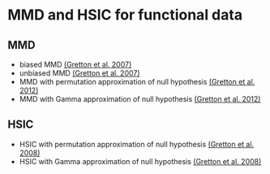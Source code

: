 # MMD and HSIC for functional data

## MMD
- biased MMD [(Gretton et al. 2007)](http://www.gatsby.ucl.ac.uk/~gretton/papers/GreBorRasSchSmo07.pdf)
- unbiased MMD [(Gretton et al. 2007)](http://www.gatsby.ucl.ac.uk/~gretton/papers/GreBorRasSchSmo07.pdf)
- MMD with permutation approximation of null hypothesis [(Gretton et al. 2012)](http://www.jmlr.org/papers/volume13/gretton12a/gretton12a.pdf)
- MMD with Gamma approximation of null hypothesis [(Gretton et al. 2012)](http://www.jmlr.org/papers/volume13/gretton12a/gretton12a.pdf)

## HSIC
- HSIC with permutation approximation of null hypothesis [(Gretton et al. 2008)](http://papers.nips.cc/paper/3201-a-kernel-statistical-test-of-independence.pdf)
- HSIC with Gamma approximation of null hypothesis [(Gretton et al. 2008)](http://papers.nips.cc/paper/3201-a-kernel-statistical-test-of-independence.pdf)
